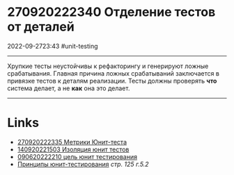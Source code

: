 # 270920222340 Отделение тестов от деталей
2022-09-2723:43
#unit-testing 
***
Хрупкие тесты неустойчивы к рефакторингу и генерируют ложные срабатывания. Главная причина ложных срабатываний заключается в привязке тестов к деталям реализации.
Тесты должны проверять **что** система делает, а не **как** она это делает.
***
# Links
- [270920222335 Метрики Юнит-теста](270920222335%20Метрики%20Юнит-теста.md)
- [140920221503 Изоляция юнит тестов](140920221503%20Изоляция%20юнит%20тестов.md)
- [090620222210 цель юнит тестирования](090620222210%20цель%20юнит%20тестирования.md)
- [Принципы юнит-тестирования](Принципы%20юнит-тестирования.md) *стр. 125 г.5.2*
